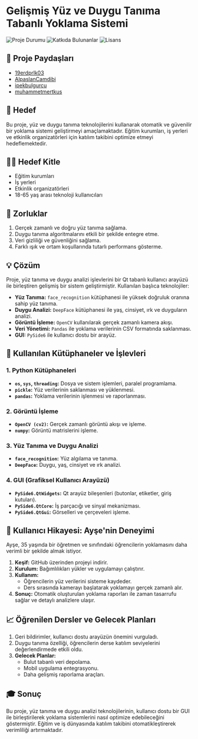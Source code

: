 # Gelişmiş Yüz ve Duygu Tanıma Tabanlı Yoklama Sistemi

![Proje Durumu](https://img.shields.io/badge/Proje%20Durumu-Aktif-brightgreen)
![Katkıda Bulunanlar](https://img.shields.io/badge/Katk%C4%B1da%20Bulunanlar-4-blue)
![Lisans](https://img.shields.io/badge/Lisans-MIT-orange)

## 🤝 Proje Paydaşları

- [19erdprlk03](https://github.com/19erdprlk03)
- [AlpaslanCamdibi](https://github.com/AlpaslanCamdibi)
- [ipekbulgurcu](https://github.com/ipekbulgurcu)
- [muhammetmertkus](https://github.com/muhammetmertkus)


## 🎯 Hedef

Bu proje, yüz ve duygu tanıma teknolojilerini kullanarak otomatik ve güvenilir bir yoklama sistemi geliştirmeyi amaçlamaktadır. Eğitim kurumları, iş yerleri ve etkinlik organizatörleri için katılım takibini optimize etmeyi hedeflemektedir.

## 🧝‍🧍 Hedef Kitle

- Eğitim kurumları
- İş yerleri
- Etkinlik organizatörleri
- 18-65 yaş arası teknoloji kullanıcıları

## 🚧 Zorluklar

1. Gerçek zamanlı ve doğru yüz tanıma sağlama.
2. Duygu tanıma algoritmalarını etkili bir şekilde entegre etme.
3. Veri gizliliği ve güvenliğini sağlama.
4. Farklı ışık ve ortam koşullarında tutarlı performans gösterme.

## 💡 Çözüm

Proje, yüz tanıma ve duygu analizi işlevlerini bir Qt tabanlı kullanıcı arayüzü ile birleştiren gelişmiş bir sistem geliştirmiştir. Kullanılan başlıca teknolojiler:

- **Yüz Tanıma:** `face_recognition` kütüphanesi ile yüksek doğruluk oranına sahip yüz tanıma.
- **Duygu Analizi:** `DeepFace` kütüphanesi ile yaş, cinsiyet, ırk ve duyguların analizi.
- **Görüntü İşleme:** `OpenCV` kullanılarak gerçek zamanlı kamera akışı.
- **Veri Yönetimi:** `Pandas` ile yoklama verilerinin CSV formatında saklanması.
- **GUI:** `PySide6` ile kullanıcı dostu bir arayüz.

## 🔧 Kullanılan Kütüphaneler ve İşlevleri

### 1. **Python Kütüphaneleri**
- **`os`, `sys`, `threading`:** Dosya ve sistem işlemleri, paralel programlama.
- **`pickle`:** Yüz verilerinin saklanması ve yüklenmesi.
- **`pandas`:** Yoklama verilerinin işlenmesi ve raporlanması.

### 2. **Görüntü İşleme**
- **`OpenCV (cv2)`:** Gerçek zamanlı görüntü akışı ve işleme.
- **`numpy`:** Görüntü matrislerini işleme.

### 3. **Yüz Tanıma ve Duygu Analizi**
- **`face_recognition`:** Yüz algılama ve tanıma.
- **`DeepFace`:** Duygu, yaş, cinsiyet ve ırk analizi.

### 4. **GUI (Grafiksel Kullanıcı Arayüzü)**
- **`PySide6.QtWidgets`:** Qt arayüz bileşenleri (butonlar, etiketler, giriş kutuları).
- **`PySide6.QtCore`:** İş parçacığı ve sinyal mekanizması.
- **`PySide6.QtGui`:** Görselleri ve çerçeveleri işleme.

## 👤 Kullanıcı Hikayesi: Ayşe'nin Deneyimi

Ayşe, 35 yaşında bir öğretmen ve sınıfındaki öğrencilerin yoklamasını daha verimli bir şekilde almak istiyor.

1. **Keşif:** GitHub üzerinden projeyi indirir.
2. **Kurulum:** Bağımlılıkları yükler ve uygulamayı çalıştırır.
3. **Kullanım:**
   - Öğrencilerin yüz verilerini sisteme kaydeder.
   - Ders sırasında kamerayı başlatarak yoklamayı gerçek zamanlı alır.
4. **Sonuç:** Otomatik oluşturulan yoklama raporları ile zaman tasarrufu sağlar ve detaylı analizlere ulaşır.

## 📈 Öğrenilen Dersler ve Gelecek Planları

1. Geri bildirimler, kullanıcı dostu arayüzün önemini vurguladı.
2. Duygu tanıma özelliği, öğrencilerin derse katılım seviyelerini değerlendirmede etkili oldu.
3. **Gelecek Planlar:**
   - Bulut tabanlı veri depolama.
   - Mobil uygulama entegrasyonu.
   - Daha gelişmiş raporlama araçları.

## 🎓 Sonuç

Bu proje, yüz tanıma ve duygu analizi teknolojilerinin, kullanıcı dostu bir GUI ile birleştirilerek yoklama sistemlerini nasıl optimize edebileceğini göstermiştir. Eğitim ve iş dünyasında katılım takibini otomatikleştirerek verimliliği artırmaktadır.

